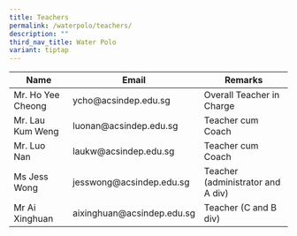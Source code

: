 ```yaml
---
title: Teachers
permalink: /waterpolo/teachers/
description: ""
third_nav_title: Water Polo
variant: tiptap
---
```

<table>
<thead>
  <tr>
    <th>Name</th>
    <th>Email</th>
    <th>Remarks</th>
  </tr>
</thead>
<tbody>
  <tr>
    <td>Mr. Ho Yee Cheong</td>
    <td>ycho@acsindep.edu.sg</td>
    <td>Overall Teacher in Charge</td>
  </tr>
  <tr>
    <td>Mr. Lau Kum Weng</td>
    <td>luonan@acsindep.edu.sg</td>
    <td>Teacher cum Coach</td>
  </tr>
  <tr>
    <td>Mr. Luo Nan</td>
    <td>laukw@acsindep.edu.sg</td>
    <td>Teacher cum Coach</td>
  </tr>
  <tr>
    <td>Ms Jess Wong</td>
    <td>jesswong@acsindep.edu.sg</td>
    <td>Teacher (administrator and A div)</td>
  </tr>
  <tr>
    <td>Mr Ai Xinghuan</td>
    <td>aixinghuan@acsindep.edu.sg</td>
    <td>Teacher (C and B div)</td>
  </tr>
</tbody>
</table>
